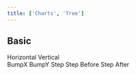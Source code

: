 ```yaml
---
title: ['Charts', 'Tree']
---
```


<script lang="ts">
	import { hierarchy } from 'd3-hierarchy';
	import { curveBumpX, curveBumpY, curveStep, curveStepBefore, curveStepAfter } from 'd3-shape';

	import { Field, Tabs, Tab } from 'svelte-ux';

	import Chart, { Svg } from '$lib/components/Chart.svelte';
	import Group from '$lib/components/Group.svelte';
	import Link from '$lib/components/Link.svelte';
	import Rect from '$lib/components/Rect.svelte';
	import Text from '$lib/components/Text.svelte';
	import Tree from '$lib/components/Tree.svelte';

	import Preview from '$lib/docs/Preview.svelte';

	import { complexData } from './data/hierarchy';

	const complexDataHierarchy = hierarchy(complexData)
		// .sum((d) => d.value)
		// .sort((a, b) => b.value - a.value);

	let orientation = 'horizontal';
	let curve = curveBumpX;
</script>

## Basic

<div class="grid gap-1 mb-4">
	<div class="grid grid-cols-[1fr,2fr] gap-1">
		<Field label="Orientation">
			<Tabs bind:selected={orientation} contained class="w-full">
				<div class="tabList w-full border h-8">
					<Tab value="horizontal">Horizontal</Tab>
					<Tab value="vertical">Vertical</Tab>
				</div>
			</Tabs>
		</Field>
		<Field label="Curve">
			<Tabs bind:selected={curve} contained class="w-full">
				<div class="tabList w-full border h-8">
					<Tab value={curveBumpX}>BumpX</Tab>
					<Tab value={curveBumpY}>BumpY</Tab>
					<Tab value={curveStep}>Step</Tab>
					<Tab value={curveStepBefore}>Step Before</Tab>
					<Tab value={curveStepAfter}>Step After</Tab>
				</div>
			</Tabs>
		</Field>
	</div>
</div>

<Preview>
	<div class="h-[1000px] p-4 border rounded">
		<Chart data={complexDataHierarchy.copy()} padding={{ left: 50, right: 50 }}>
			<Svg>
				<Tree let:nodes let:links>
					{@const nodeWidth = 100}
					{@const nodeHeight = 20}
					{#each links as link, i}
						<Link
							data={link}
							{orientation}
							{curve}
							tweened
							class="stroke-gray-300"
						/>
					{/each}
					{#each nodes as node}
						<Group x={(orientation === 'horizontal' ? node.y : node.x) - (nodeWidth / 2)} y={(orientation === 'horizontal' ? node.x : node.y) - (nodeHeight / 2)} tweened>
							<Rect
								width={nodeWidth}
								height={nodeHeight}
								class="fill-blue-50 stroke-blue-400"
								rx={10}
								tweened
							/>
							<Text
								value={node.data.name}
								x={nodeWidth / 2}
								y={nodeHeight / 2}
								dy={-2}
								textAnchor="middle"
								verticalAnchor="middle"
								style="font-size: .6rem"
							/>
						</Group>
					{/each}
				</Tree>
			</Svg>
		</Chart>
	</div>
</Preview>
